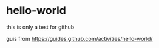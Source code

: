 # hello-world
this is only a test for github

guis from
https://guides.github.com/activities/hello-world/

